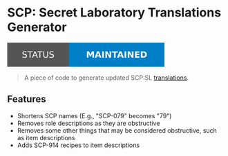 # SCP: Secret Laboratory Translations Generator

[![Project Status: Maintained](./assets/images/badges/status.svg)](./)

> A piece of code to generate updated SCP:SL [translations](https://www.youtube.com/watch?v=nXZpNtWNwfs).

## Features

- Shortens SCP names (E.g., "SCP-079" becomes "79")
- Removes role descriptions as they are obstructive
- Removes some other things that may be considered obstructive, such as item descriptions
- Adds SCP-914 recipes to item descriptions
